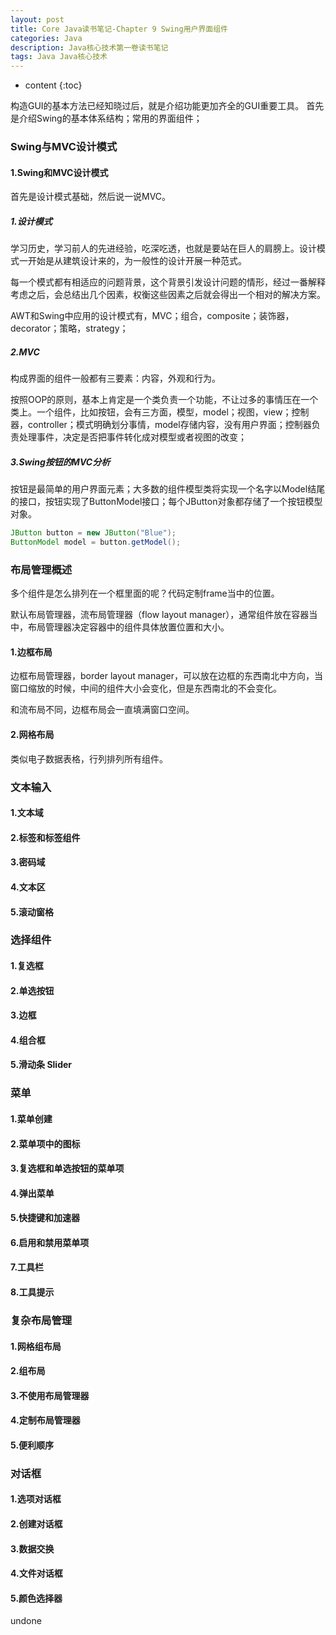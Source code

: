 ```yaml
---
layout: post
title: Core Java读书笔记-Chapter 9 Swing用户界面组件
categories: Java
description: Java核心技术第一卷读书笔记
tags: Java Java核心技术
---
```


* content
{:toc}





构造GUI的基本方法已经知晓过后，就是介绍功能更加齐全的GUI重要工具。
首先是介绍Swing的基本体系结构；常用的界面组件；

### Swing与MVC设计模式

#### 1.Swing和MVC设计模式

首先是设计模式基础，然后说一说MVC。

##### 1.设计模式

学习历史，学习前人的先进经验，吃深吃透，也就是要站在巨人的肩膀上。设计模式一开始是从建筑设计来的，为一般性的设计开展一种范式。

每一个模式都有相适应的问题背景，这个背景引发设计问题的情形，经过一番解释考虑之后，会总结出几个因素，权衡这些因素之后就会得出一个相对的解决方案。

AWT和Swing中应用的设计模式有，MVC；组合，composite；装饰器，decorator；策略，strategy；

##### 2.MVC

构成界面的组件一般都有三要素：内容，外观和行为。

按照OOP的原则，基本上肯定是一个类负责一个功能，不让过多的事情压在一个类上。一个组件，比如按钮，会有三方面，模型，model；视图，view；控制器，controller；模式明确划分事情，model存储内容，没有用户界面；控制器负责处理事件，决定是否把事件转化成对模型或者视图的改变；

##### 3.Swing按钮的MVC分析

按钮是最简单的用户界面元素；大多数的组件模型类将实现一个名字以Model结尾的接口，按钮实现了ButtonModel接口；每个JButton对象都存储了一个按钮模型对象。

```Java
JButton button = new JButton("Blue");
ButtonModel model = button.getModel();
```

### 布局管理概述

多个组件是怎么排列在一个框里面的呢？代码定制frame当中的位置。

默认布局管理器，流布局管理器（flow layout manager），通常组件放在容器当中，布局管理器决定容器中的组件具体放置位置和大小。

#### 1.边框布局

边框布局管理器，border layout manager，可以放在边框的东西南北中方向，当窗口缩放的时候，中间的组件大小会变化，但是东西南北的不会变化。

和流布局不同，边框布局会一直填满窗口空间。

#### 2.网格布局

类似电子数据表格，行列排列所有组件。

### 文本输入

#### 1.文本域

#### 2.标签和标签组件

#### 3.密码域

#### 4.文本区

#### 5.滚动窗格

### 选择组件

#### 1.复选框

#### 2.单选按钮

#### 3.边框

#### 4.组合框

#### 5.滑动条 Slider

### 菜单

#### 1.菜单创建

#### 2.菜单项中的图标

#### 3.复选框和单选按钮的菜单项

#### 4.弹出菜单

#### 5.快捷键和加速器

#### 6.启用和禁用菜单项

#### 7.工具栏

#### 8.工具提示

### 复杂布局管理

#### 1.网格组布局

#### 2.组布局

#### 3.不使用布局管理器

#### 4.定制布局管理器

#### 5.便利顺序

### 对话框

#### 1.选项对话框

#### 2.创建对话框

#### 3.数据交换

#### 4.文件对话框

#### 5.颜色选择器



undone
